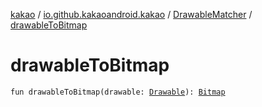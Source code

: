 [kakao](../../index.md) / [io.github.kakaoandroid.kakao](../index.md) / [DrawableMatcher](index.md) / [drawableToBitmap](.)

# drawableToBitmap

`fun drawableToBitmap(drawable: `[`Drawable`](https://developer.android.com/reference/android/graphics/drawable/Drawable.html)`): `[`Bitmap`](https://developer.android.com/reference/android/graphics/Bitmap.html)